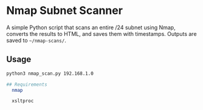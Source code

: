 # Nmap Subnet Scanner

A simple Python script that scans an entire /24 subnet using Nmap, converts the results to HTML, and saves them with timestamps. Outputs are saved to `~/nmap-scans/`.

## Usage

```bash
python3 nmap_scan.py 192.168.1.0

## Requirements
  nmap

  xsltproc


